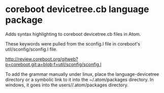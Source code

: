 # coreboot devicetree.cb language package

Adds syntax highlighting to coreboot devicetree.cb files in Atom.

These keywords were pulled from the sconfig.l file in coreboot's
util/sconfig/sconfig.l file.

http://review.coreboot.org/gitweb?p=coreboot.git;a=blob;f=util/sconfig/sconfig.l

To add the grammar manually under linux, place the language-devicetree
directory or a symbolic link to it into the ~/.atom/packages directory.
In windows, it goes into the users/<username>/.atom/packages directory.
